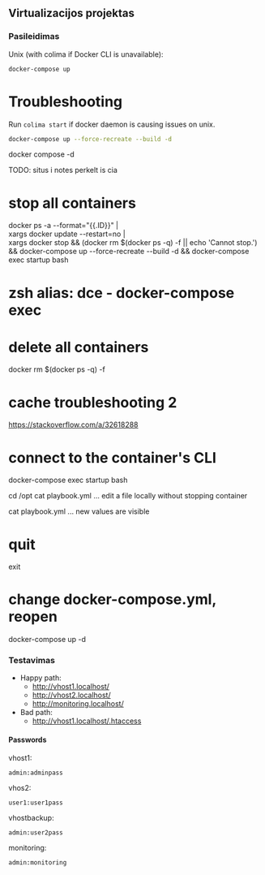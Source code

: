 ## Virtualizacijos projektas

### Pasileidimas

Unix (with colima if Docker CLI is unavailable):

```bash
docker-compose up
```

# Troubleshooting

Run `colima start` if docker daemon is causing issues on unix.

```bash
docker-compose up --force-recreate --build -d
```

docker compose -d

TODO: situs i notes perkelt is cia

# stop all containers

docker ps -a --format="{{.ID}}" | \
 xargs docker update --restart=no | \
 xargs docker stop && (docker rm $(docker ps -q) -f || echo 'Cannot stop.') &&
docker-compose up --force-recreate --build -d &&
docker-compose exec startup bash

# zsh alias: dce - docker-compose exec

# delete all containers

docker rm $(docker ps -q) -f

# cache troubleshooting 2

https://stackoverflow.com/a/32618288

# connect to the container's CLI

docker-compose exec startup bash

cd /opt
cat playbook.yml
... edit a file locally without stopping container

cat playbook.yml
... new values are visible

# quit

exit

# change docker-compose.yml, reopen

docker-compose up -d

### Testavimas

- Happy path:
  - http://vhost1.localhost/
  - http://vhost2.localhost/
  - http://monitoring.localhost/
- Bad path:
  - http://vhost1.localhost/.htaccess

#### Passwords

vhost1:

    admin:adminpass

vhos2:

    user1:user1pass

vhostbackup:

    admin:user2pass

monitoring:

    admin:monitoring
